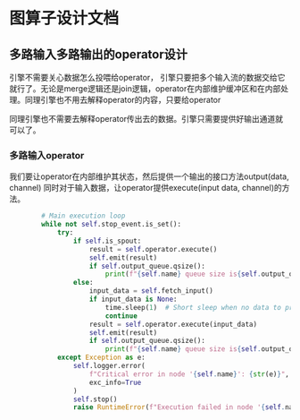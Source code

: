 # 图算子设计文档
## 多路输入多路输出的operator设计
引擎不需要关心数据怎么投喂给operator， 引擎只要把多个输入流的数据交给它就行了。无论是merge逻辑还是join逻辑，operator在内部维护缓冲区和在内部处理。同理引擎也不用去解释operator的内容，只要给operator

同理引擎也不需要去解释operator传出去的数据。引擎只需要提供好输出通道就可以了。


### 多路输入operator
我们要让operator在内部维护其状态，然后提供一个输出的接口方法output(data, channel)
同时对于输入数据，让operator提供execute(input data, channel)的方法。
```python
        # Main execution loop
        while not self.stop_event.is_set():
            try:
                if self.is_spout:
                    result = self.operator.execute()
                    self.emit(result)
                    if self.output_queue.qsize():
                        print(f"{self.name} queue size is{self.output_queue.qsize()} ")
                else:
                    input_data = self.fetch_input()
                    if input_data is None:
                        time.sleep(1)  # Short sleep when no data to process
                        continue
                    result = self.operator.execute(input_data)
                    self.emit(result)
                    if self.output_queue.qsize():
                        print(f"{self.name} queue size is{self.output_queue.qsize()} ")
            except Exception as e:
                self.logger.error(
                    f"Critical error in node '{self.name}': {str(e)}",
                    exc_info=True
                )
                self.stop()
                raise RuntimeError(f"Execution failed in node '{self.name}'")
```